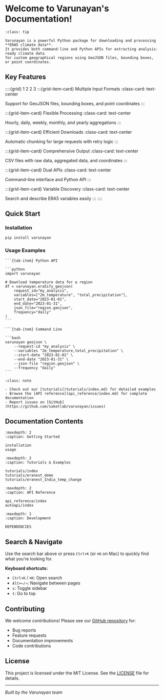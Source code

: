 # Welcome to Varunayan's Documentation!

```{admonition} What is Varunayan?
:class: tip

Varunayan is a powerful Python package for downloading and processing **ERA5 climate data**. 
It provides both command-line and Python APIs for extracting analysis-ready climate data 
for custom geographical regions using GeoJSON files, bounding boxes, or point coordinates.
```

## Key Features

::::{grid} 1 2 2 3
:::{grid-item-card} Multiple Input Formats
:class-card: text-center

Support for GeoJSON files, bounding boxes, and point coordinates
:::

:::{grid-item-card} Flexible Processing
:class-card: text-center

Hourly, daily, weekly, monthly, and yearly aggregations
:::

:::{grid-item-card} Efficient Downloads
:class-card: text-center

Automatic chunking for large requests with retry logic
:::

:::{grid-item-card} Comprehensive Output
:class-card: text-center

CSV files with raw data, aggregated data, and coordinates
:::

:::{grid-item-card} Dual APIs
:class-card: text-center

Command-line interface and Python API
:::

:::{grid-item-card} Variable Discovery
:class-card: text-center

Search and describe ERA5 variables easily
:::
::::

## Quick Start

### Installation
```bash
pip install varunayan
```

### Usage Examples

````{tab-set}
```{tab-item} Python API

```python
import varunayan

# Download temperature data for a region
df = varunayan.era5ify_geojson(
    request_id="my_analysis",
    variables=["2m_temperature", "total_precipitation"],
    start_date="2023-01-01",
    end_date="2023-01-31",
    json_file="region.geojson",
    frequency="daily"
)
```

```{tab-item} Command Line

```bash
varunayan geojson \
    --request-id "my_analysis" \
    --variables "2m_temperature,total_precipitation" \
    --start-date "2023-01-01" \
    --end-date "2023-01-31" \
    --json-file "region.geojson" \
    --frequency "daily"
```
````

```{admonition} Need Help?
:class: note

- Check out our [tutorials](tutorials/index.md) for detailed examples
- Browse the [API reference](api_reference/index.md) for complete documentation
- Report issues on [GitHub](https://github.com/saketlab/varunayan/issues)
```

## Documentation Contents

```{toctree}
:maxdepth: 2
:caption: Getting Started

installation
usage
```

```{toctree}
:maxdepth: 2
:caption: Tutorials & Examples

tutorials/index
tutorials/eranest_demo
tutorials/eranest_India_temp_change
```

```{toctree}
:maxdepth: 2
:caption: API Reference

api_reference/index
autoapi/index
```

```{toctree}
:maxdepth: 1
:caption: Development

DEPENDENCIES
```

## Search & Navigate

Use the search bar above or press `Ctrl+K` (or `⌘K` on Mac) to quickly find what you're looking for.

**Keyboard shortcuts:**
- `Ctrl+K` / `⌘K`: Open search
- `Alt+←/→`: Navigate between pages
- `s`: Toggle sidebar
- `t`: Go to top

## Contributing

We welcome contributions! Please see our [GitHub repository](https://github.com/saketlab/varunayan) for:

- Bug reports
- Feature requests  
- Documentation improvements
- Code contributions

## License

This project is licensed under the MIT License. See the [LICENSE](https://github.com/saketlab/varunayan/blob/main/LICENSE) file for details.

---

*Built by the Varunayan team*
